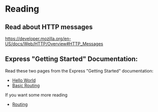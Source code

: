 # Reading

## Read about HTTP messages

https://developer.mozilla.org/en-US/docs/Web/HTTP/Overview#HTTP_Messages

## Express "Getting Started" Documentation:

Read these two pages from the Express "Getting Started" documentation:

- [Hello World](https://expressjs.com/en/starter/hello-world.html)
- [Basic Routing](https://expressjs.com/en/starter/basic-routing.html)

If you want some more reading

- [Routing](https://expressjs.com/en/guide/routing.html)
